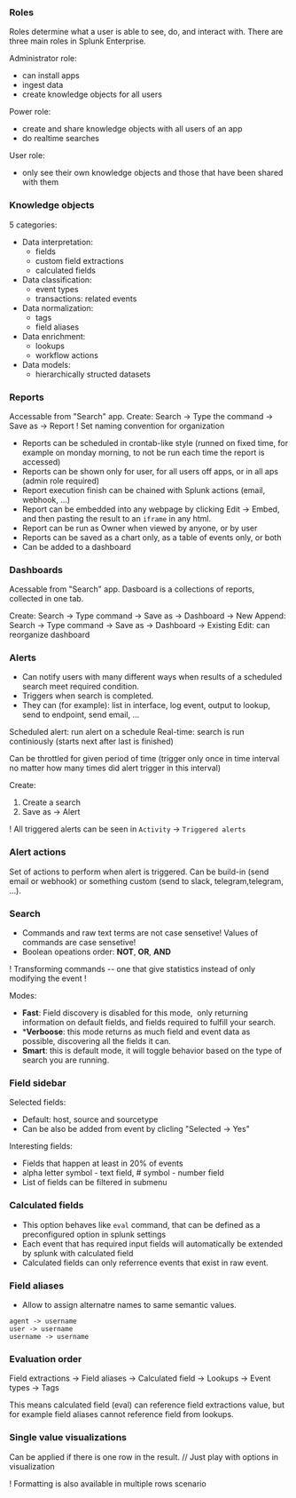 ### Roles

Roles determine what a user is able to see, do, and interact with. There are three main roles in Splunk Enterprise. 

Administrator role:
* can install apps
* ingest data
* create knowledge objects for all users

Power role:
* create and share knowledge objects with all users of an app
*  do realtime searches

User role:
* only see their own knowledge objects and those that have been shared with them

### Knowledge objects

5 categories:
* Data interpretation:
	* fields
	* custom field extractions
	* calculated fields
* Data classification:
	* event types
	* transactions: related events
* Data normalization:
	* tags
	* field aliases
* Data enrichment:
	* lookups
	* workflow actions
* Data models:
	* hierarchically structed datasets

### Reports

Accessable from "Search" app.
Create: Search -> Type the command -> Save as -> Report
! Set naming convention for organization

* Reports can be scheduled in crontab-like style (runned on fixed time, for example on monday morning, to not be run each time the report is accessed)
* Reports can be shown only for user, for all users off apps, or in all aps (admin role required)
* Report execution finish can be chained with Splunk actions (email, webhook, ...)
* Report can be embedded into any webpage by clicking Edit -> Embed, and then pasting the result to an `iframe` in any html.
* Report can be run as Owner when viewed by anyone, or by user
* Reports can be saved as a chart only, as a table of events only, or both
* Can be added to a dashboard

### Dashboards

Acessable from "Search" app.
Dasboard is a collections of reports, collected in one tab.

Create: Search -> Type command -> Save as -> Dashboard -> New
Append: Search -> Type command -> Save as -> Dashboard -> Existing
Edit: can reorganize dashboard

### Alerts

* Can notify users with many different ways when results of a scheduled search meet required condition.
* Triggers when search is completed.
* They can (for example): list in interface, log event, output to lookup, send to endpoint, send email, ...

Scheduled alert: run alert on a schedule
Real-time: search is run continiously (starts next after last is finished)

Can be throttled for given period of time (trigger only once in time interval no matter how many times did alert trigger in this interval)

Create:
1. Create a search
2. Save as -> Alert

! All triggered alerts can be seen in `Activity` -> `Triggered alerts`

### Alert actions

Set of actions to perform when alert is triggered. Can be build-in (send email or webhook) or something custom (send to slack, telegram,telegram, ...).

### Search

* Commands and raw text terms are not case sensetive! Values of commands are case sensetive!
* Boolean opeations order: **NOT**, **OR**, **AND**

! Transforming commands -- one that give statistics instead of only modifying the event !

Modes:
* **Fast**: Field discovery is disabled for this mode,  only returning information on default fields, and fields required to fulfill your search.
* ***Verboose**: this mode returns as much field and event data as possible, discovering all the fields it can.
* **Smart**: this is default mode, it will toggle behavior based on the type of search you are running.

### Field sidebar

Selected fields:
* Default: host, source and sourcetype
* Can be also be added from event by clicling "Selected -> Yes"

Interesting fields:
* Fields that happen at least in 20% of events
* alpha letter symbol - text field, # symbol - number field
* List of fields can be filtered in submenu

### Calculated fields

* This option behaves like `eval` command, that can be defined as a preconfigured option in splunk settings
* Each event that has required input fields will automatically be extended by splunk with calculated field
* Calculated fields can only referrence events that exist in raw event.

### Field aliases

* Allow to assign alternatre names to same semantic values.
```
agent -> username
user -> username
username -> username
```

### Evaluation order

Field extractions ->
Field aliases ->
Calculated field -> 
Lookups ->
Event types ->
Tags

This means calculated field (eval) can reference field extractions value, but for example field aliases cannot reference field from lookups.

### Single value visualizations

Can be applied if there is one row in the result.
// Just play with options in visualization

! Formatting is also available in multiple rows scenario